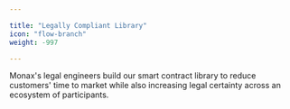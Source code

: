 ```yaml
---

title: "Legally Compliant Library"
icon: "flow-branch"
weight: -997

---
```


Monax's legal engineers build our smart contract library to reduce customers' time to market while also increasing legal certainty across an ecosystem of participants.
